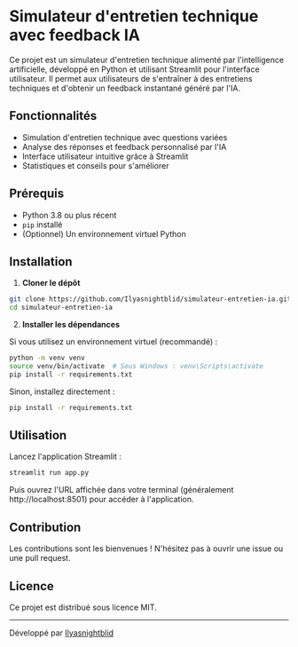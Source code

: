 # Simulateur d'entretien technique avec feedback IA

Ce projet est un simulateur d'entretien technique alimenté par l'intelligence artificielle, développé en Python et utilisant Streamlit pour l'interface utilisateur. Il permet aux utilisateurs de s'entraîner à des entretiens techniques et d'obtenir un feedback instantané généré par l'IA.

## Fonctionnalités

- Simulation d'entretien technique avec questions variées
- Analyse des réponses et feedback personnalisé par l'IA
- Interface utilisateur intuitive grâce à Streamlit
- Statistiques et conseils pour s'améliorer

## Prérequis

- Python 3.8 ou plus récent
- `pip` installé
- (Optionnel) Un environnement virtuel Python

## Installation

1. **Cloner le dépôt**

```bash
git clone https://github.com/Ilyasnightblid/simulateur-entretien-ia.git
cd simulateur-entretien-ia
```

2. **Installer les dépendances**

Si vous utilisez un environnement virtuel (recommandé) :

```bash
python -m venv venv
source venv/bin/activate  # Sous Windows : venv\Scripts\activate
pip install -r requirements.txt
```

Sinon, installez directement :

```bash
pip install -r requirements.txt
```

## Utilisation

Lancez l'application Streamlit :

```bash
streamlit run app.py
```

Puis ouvrez l'URL affichée dans votre terminal (généralement http://localhost:8501) pour accéder à l'application.

## Contribution

Les contributions sont les bienvenues ! N'hésitez pas à ouvrir une issue ou une pull request.

## Licence

Ce projet est distribué sous licence MIT.

---
Développé par [Ilyasnightblid](https://github.com/Ilyasnightblid)